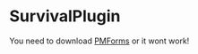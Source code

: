 # SurvivalPlugin
You need to download [PMForms](https://poggit.pmmp.io/r/99600/pmforms_dev-5.phar) or it wont work!
